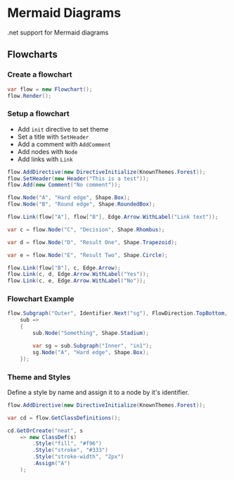 # Mermaid Diagrams

.net support for Mermaid diagrams

## Flowcharts

### Create a flowchart

```csharp
var flow = new Flowchart();
flow.Render();
```

### Setup a flowchart

- Add `init` directive to set theme
- Set a title with `SetHeader`
- Add a comment with `AddComment`
- Add nodes with `Node`
- Add links with `Link`

```csharp
flow.AddDirective(new DirectiveInitialize(KnownThemes.Forest));
flow.SetHeader(new Header("This is a test"));
flow.Add(new Comment("No comment"));

flow.Node("A", "Hard edge", Shape.Box);
flow.Node("B", "Round edge", Shape.RoundedBox);

flow.Link(flow["A"], flow["B"], Edge.Arrow.WithLabel("Link text"));

var c = flow.Node("C", "Decision", Shape.Rhombus);

var d = flow.Node("D", "Result One", Shape.Trapezoid);

var e = flow.Node("E", "Result Two", Shape.Circle);

flow.Link(flow["B"], c, Edge.Arrow);
flow.Link(c, d, Edge.Arrow.WithLabel("Yes"));
flow.Link(c, e, Edge.Arrow.WithLabel("No"));
```

### Flowchart Example

```csharp
flow.Subgraph("Outer", Identifier.Next("sg"), FlowDirection.TopBottom, 
    sub =>
	{
		sub.Node("Something", Shape.Stadium);

		var sg = sub.Subgraph("Inner", "in1");
		sg.Node("A", "Hard edge", Shape.Box);
	});
```

### Theme and Styles

Define a style by name and assign it to a node by it's identifier.

```csharp
flow.AddDirective(new DirectiveInitialize(KnownThemes.Forest));

var cd = flow.GetClassDefinitions();

cd.GetOrCreate("neat", s
    => new ClassDef(s)
        .Style("fill", "#f96")
        .Style("stroke", "#333")
        .Style("stroke-width", "2px")
        .Assign("A")
    );
```